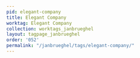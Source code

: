 ```yaml
---
pid: elegant-company
title: Elegant Company
worktag: Elegant Company
collection: worktags_janbrueghel
layout: tagpage_janbrueghel
order: '052'
permalink: "/janbrueghel/tags/elegant-company/"
---
```

